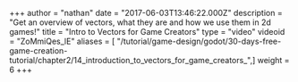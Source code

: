 +++
author = "nathan"
date = "2017-06-03T13:46:22.000Z"
description = "Get an overview of vectors, what they are and how we use them in 2d games!"
title = "Intro to Vectors for Game Creators"
type = "video"
videoid = "ZoMmiQes_lE"
aliases = [ "/tutorial/game-design/godot/30-days-free-game-creation-tutorial/chapter2/14_introduction_to_vectors_for_game_creators_",]
weight = 6
+++
